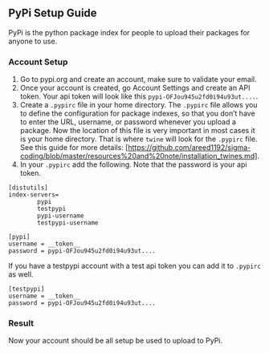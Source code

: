 ## PyPi Setup Guide
PyPi is the python package index for people to upload their packages for anyone to use.

### Account Setup
1. Go to pypi.org and create an account, make sure to validate your email.
2. Once your account is created, go Account Settings and create an API token. Your api token will look like this ```pypi-OFJou945u2fd0i94u93ut....```.
3. Create a ```.pypirc``` file in your home directory. The ```.pypirc``` file allows you to define the configuration for package indexes, so that you don’t have to enter the URL, username, or password whenever you upload a package. Now the location of this file is very important in most cases it is your home directory. That is where ```twine``` will look for the ```.pypirc``` file. See this guide for more details: [https://github.com/areed1192/sigma-coding/blob/master/resources%20and%20note/installation_twines.md].
4. In your ```.pypirc``` add the following. Note that the password is your api token.
```
[distutils]
index-servers=
		pypi
		testpypi
		pypi-username
		testpypi-username

[pypi]
username = __token__
password = pypi-OFJou945u2fd0i94u93ut....
```
If you have a testpypi account with a test api token you can add it to ```.pypirc``` as well.
```
[testpypi]
username = __token__
password = pypi-OFJou945u2fd0i94u93ut....
```

### Result
Now your account should be all setup be used to upload to PyPi.
